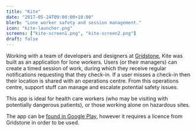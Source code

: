```yaml
---
title: "Kite"
date: "2017-05-24T09:00:00+10:00"
blerb: "Lone worker safety and session management."
icon: "kite-launcher.png"
screens: ["kite-screen1.png", "kite-screen2.png"]
draft: false
---
```


Working with a team of developers and designers at [Gridstone](https://gridstone.com.au),
Kite was built as an application for lone workers. Users (or their managers) can create a
timed session of work, during which they receive regular notifications requesting that
they check-in. If a user misses a check-in then their location is shared with an
operations centre. From this operations centre, support stuff can manage and escalate
potential safety issues.

This app is ideal for health care workers (who may be visiting with potentially dangerous
patients), or those working alone on hazardous sites.

The app can be
[found in Google Play](https://play.google.com/store/apps/details?id=au.com.gridstone.kite),
however it requires a licence from Gridstone in order to be used.

